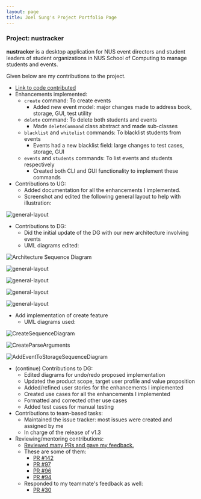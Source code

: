 ```yaml
---
layout: page
title: Joel Sung's Project Portfolio Page
---
```


### Project: nustracker

**nustracker** is a desktop application for NUS event directors and student leaders of student organizations in NUS School of Computing to manage students and events.

Given below are my contributions to the project.

* [Link to code contributed](https://nus-cs2103-ay2122s1.github.io/tp-dashboard/?search=&sort=groupTitle&sortWithin=title&since=2021-09-17&timeframe=commit&mergegroup=&groupSelect=groupByRepos&breakdown=false&tabOpen=true&tabType=authorship&tabAuthor=Joel-Sung&tabRepo=AY2122S1-CS2103T-T11-1%2Ftp%5Bmaster%5D&authorshipIsMergeGroup=false&authorshipFileTypes=docs~functional-code~test-code~othe&authorshipIsBinaryFileTypeChecked=false)
* Enhancements implemented:
  * `create` command: To create events
    * Added new event model: major changes made to address book, storage, GUI, test utility
  * `delete` command: To delete both students and events
    * Made `deleteCommand` class abstract and made sub-classes
  * `blacklist` and `whitelist` commands: To blacklist students from events
    * Events had a new blacklist field: large changes to test cases, storage, GUI
  * `events` and `students` commands: To list events and students respectively
    * Created both CLI and GUI functionality to implement these commands
* Contributions to UG:
  * Added documentation for all the enhancements I implemented.
  * Screenshot and edited the following general layout to help with illustration:
  
![general-layout](../images/user-guide/general-layout.png)

* Contributions to DG:
  * Did the initial update of the DG with our new architecture involving events
  * UML diagrams edited:

![Architecture Sequence Diagram](../images/ArchitectureSequenceDiagram.png)

![general-layout](../images/DeleteSequenceDiagram.png)

![general-layout](../images/UiClassDiagram.png)

![general-layout](../images/ModelClassDiagram.png)

![general-layout](../images/StorageClassDiagram.png)
  * Add implementation of create feature
    * UML diagrams used:
    
![CreateSequenceDiagram](../images/CreateSequenceDiagram.png)

![CreateParseArguments](../images/CreateParseArguments.png)

![AddEventToStorageSequenceDiagram](../images/AddEventToStorageSequenceDiagram.png)

  * (continue) Contributions to DG:
    * Edited diagrams for undo/redo proposed implementation
    * Updated the product scope, target user profile and value proposition
    * Added/refined user stories for the enhancements I implemented
    * Created use cases for all the enhancements I implemented
    * Formatted and corrected other use cases
    * Added test cases for manual testing
  * Contributions to team-based tasks:
    * Maintained the issue tracker: most issues were created and assigned by me
    * In charge of the release of v1.3
  * Reviewing/mentoring contributions:
    * [Reviewed many PRs and gave my feedback.](https://github.com/AY2122S1-CS2103T-T11-1/tp/pulls?q=is%3Apr+is%3Aclosed+reviewed-by%3A%40me)
    * These are some of them:
      * [PR #142](https://github.com/AY2122S1-CS2103T-T11-1/tp/pull/142)
      * [PR #97](https://github.com/AY2122S1-CS2103T-T11-1/tp/pull/97)
      * [PR #96](https://github.com/AY2122S1-CS2103T-T11-1/tp/pull/96)
      * [PR #94](https://github.com/AY2122S1-CS2103T-T11-1/tp/pull/94)
    * Responded to my teammate's feedback as well:
      * [PR #30](https://github.com/AY2122S1-CS2103T-T11-1/tp/pull/30)
